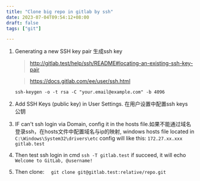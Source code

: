 ```yaml
---
title: "Clone big repo in gitlab by ssh"
date: 2023-07-04T09:54:12+08:00
draft: false
tags: ["git"]

---
```

1. Generating a new SSH key pair  生成ssh key
    > http://gitlab.test/help/ssh/README#locating-an-existing-ssh-key-pair

    > https://docs.gitlab.com/ee/user/ssh.html

    ```ssh-keygen -o -t rsa -C "your.email@example.com" -b 4096```

2. Add SSH Keys (public key) in User Settings. 在用户设置中配置ssh keys 公钥

3. IF  can't ssh login via Domain, config it in the hosts file.如果不能通过域名登录ssh，在hosts文件中配置域名与ip的映射,
   windows hosts file located in ``` C:\Windows\System32\drivers\etc```
   config will like this:
   ``` 172.27.xx.xxx gitlab.test ```
4. Then test ssh login in cmd
   ``` ssh -T gitlab.test ```
   if succeed, it will echo  ``` Welcome to GitLab, @username!```

5. Then clone:
   ```  git clone git@gitlab.test:relative/repo.git```

